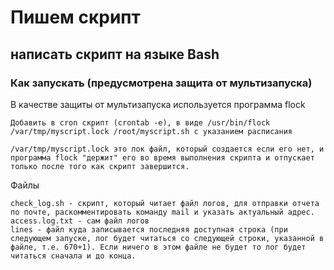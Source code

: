 <h1>Пишем скрипт</h1>
<h2>написать скрипт на языке Bash</h2>

<h3>Как запускать (предусмотрена защита от мультизапуска)</h3>

<p>В качестве защиты от мультизапуска используется программа flock

    Добавить в cron скрипт (crontab -e), в виде /usr/bin/flock /var/tmp/myscript.lock /root/myscript.sh с указанием расписания
  
    /var/tmp/myscript.lock это лок файл, который создается если его нет, и программа flock "держит" его во время выполнения скрипта и отпускает только после того как скрипт завершится.
</p>
Файлы

    check_log.sh - скрипт, который читает файл логов, для отправки отчета по почте, раскомментировать команду mail и указать актуальный адрес. 
    access.log.txt - сам файл логов
    lines - файл куда записывается последняя доступная строка (при следующем запуске, лог будет читаться со следующей строки, указанной в файле, т.е. 670+1). Если ничего в этом файле не будет то лог будет читаться сначала и до конца.
